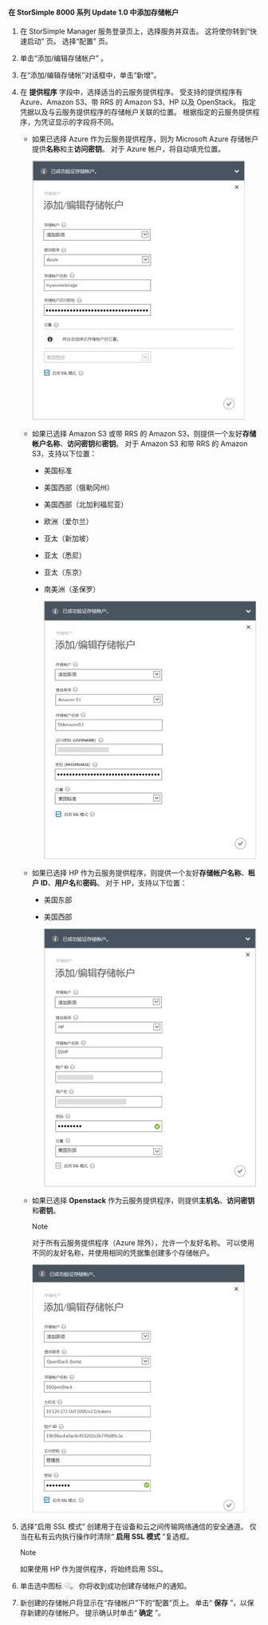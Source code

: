 <!--author=alkohli last changed: 9/17/15-->

#### <a name="to-add-a-storage-account-in-storsimple-8000-series-update-10"></a>在 StorSimple 8000 系列 Update 1.0 中添加存储帐户
1. 在 StorSimple Manager 服务登录页上，选择服务并双击。 这将使你转到“快速启动”  页。 选择“配置”  页。
2. 单击“添加/编辑存储帐户” 。
3. 在“添加/编辑存储帐”对话框中，单击“新增”。
4. 在 **提供程序** 字段中，选择适当的云服务提供程序。 受支持的提供程序有 Azure、Amazon S3、带 RRS 的 Amazon S3、HP 以及 OpenStack。 指定凭据以及与云服务提供程序的存储帐户关联的位置。 根据指定的云服务提供程序，为凭证显示的字段将不同。 
   
   * 如果已选择 Azure 作为云服务提供程序，则为 Microsoft Azure 存储帐户提供**名称**和主**访问密钥**。 对于 Azure 帐户，将自动填充位置。
     
        ![添加 Azure 存储帐户](./media/storsimple-configure-new-storage-account-u1/AddAzureStorageaccount-include.png)
   * 如果已选择 Amazon S3 或带 RRS 的 Amazon S3，则提供一个友好**存储帐户名称**、**访问密钥**和**密钥**。 对于 Amazon S3 和带 RRS 的 Amazon S3，支持以下位置：
     
     * 美国标准
     * 美国西部（俄勒冈州）
     * 美国西部（北加利福尼亚）
     * 欧洲（爱尔兰）
     * 亚太（新加坡）
     * 亚太（悉尼）
     * 亚太（东京）
     * 南美洲（圣保罗）
       
       ![添加 Amazon 存储帐户](./media/storsimple-configure-new-storage-account-u1/AddAmazonStorageaccount-include.png)
   * 如果已选择 HP 作为云服务提供程序，则提供一个友好**存储帐户名称**、**租户 ID**、**用户名**和**密码**。 对于 HP，支持以下位置：
     
     * 美国东部
     * 美国西部
       
       ![添加 HP 存储帐户](./media/storsimple-configure-new-storage-account-u1/AddHPStorageaccount-include.png)
   * 如果已选择 **Openstack** 作为云服务提供程序，则提供**主机名**、**访问密钥**和**密钥**。
     
     > [!NOTE]
     > 对于所有云服务提供程序（Azure 除外），允许一个友好名称。 可以使用不同的友好名称，并使用相同的凭据集创建多个存储帐户。
     > 
     > 
     
        ![添加 Openstack 存储帐户](./media/storsimple-configure-new-storage-account-u1/AddOpenstackStorageaccount-include.png)
5. 选择“启用 SSL 模式”  创建用于在设备和云之间传输网络通信的安全通道。 仅当在私有云内执行操作时清除“ **启用 SSL 模式** ”复选框。
   
   > [!NOTE]
   > 如果使用 HP 作为提供程序，将始终启用 SSL。
   > 
   > 
6. 单击选中图标  ![选中图标](./media/storsimple-configure-new-storage-account/HCS_CheckIcon-include.png)。 你将收到成功创建存储帐户的通知。
7. 新创建的存储帐户将显示在“存储帐户”下的“配置”页上。 单击“ **保存** ”，以保存新建的存储帐户。 提示确认时单击“ **确定** ”。



<!--HONumber=Nov16_HO2-->


